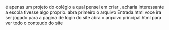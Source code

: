 é apenas um projeto do colégio a qual pensei em criar , acharia interessante a escola tivesse algo proprio.
abra primeiro o arquivo Entrada.html 
voce ira ser jogado para a pagina de login do site
abra o arquivo principal.html para ver todo o conteudo do site 
